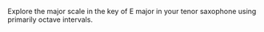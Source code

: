 Explore the major scale in the key of E major in your tenor saxophone using primarily octave intervals.